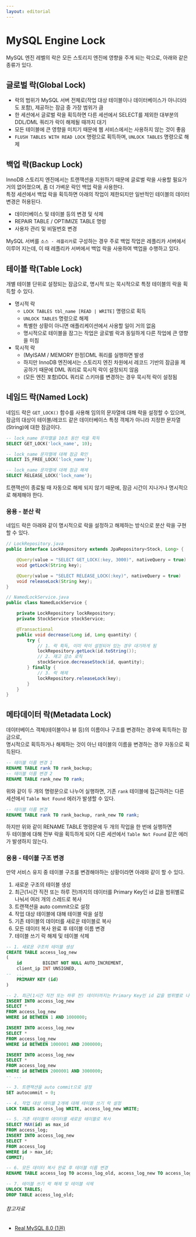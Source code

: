 ```yaml
---
layout: editorial
---
```


# MySQL Engine Lock

MySQL 엔진 레벨의 락은 모든 스토리지 엔진에 영향을 주게 되는 락으로, 아래와 같은 종류가 있다.

## 글로벌 락(Global Lock)

- 락의 범위가 MySQL 서버 전체로(작업 대상 테이블이나 데이터베이스가 아니더라도 포함), 제공하는 잠금 중 가장 범위가 큼
- 한 세션에서 글로벌 락을 획득하면 다른 세션에서 SELECT를 제외한 대부분의 DDL/DML 쿼리가 락이 해제될 때까지 대기
- 모든 테이블에 큰 영향을 미치기 때문에 웹 서비스에서는 사용하지 않는 것이 좋음
- `FLUSH TABLES WITH READ LOCK` 명령으로 획득하며, `UNLOCK TABLES` 명령으로 해제

## 백업 락(Backup Lock)

InnoDB 스토리지 엔진에서는 트랜잭션을 지원하기 때문에 글로벌 락을 사용할 필요가 거의 없어졌으며, 좀 더 가벼운 락인 백업 락을 사용한다.  
특정 세션에서 백업 락을 획득하면 아래의 작업이 제한되지만 일반적인 테이블의 데이터 변경은 허용된다.

- 데이터베이스 및 테이블 등의 변경 및 삭제
- REPAIR TABLE / OPTIMIZE TABLE 명령
- 사용자 관리 및 비밀번호 변경

MySQL 서버를 `소스 - 레플리카`로 구성하는 경우 주로 백업 작업은 레플리카 서버에서 이루어 지는데, 이 때 레플리카 서버에서 백업 락을 사용하여 백업을 수행하고 있다.

## 테이블 락(Table Lock)

개별 테이블 단위로 설정되는 잠금으로, 명시적 또는 묵시적으로 특정 테이블의 락을 획득할 수 있다.

- 명시적 락
    - `LOCK TABLES tbl_name [READ | WRITE]` 명령으로 획득
    - `UNLOCK TABLES` 명령으로 해제
    - 특별한 상황이 아니면 애플리케이션에서 사용할 일이 거의 없음
    - 명시적으로 테이블을 잠그는 작업은 글로벌 락과 동일하게 다른 작업에 큰 영향을 미침
- 묵시적 락
    - (MyISAM / MEMORY 한정)DML 쿼리를 실행하면 발생
    - 하지만 InnoDB 엔진에서는 스토리지 엔진 차원에서 레코드 기반의 잠금을 제공하기 때문에 DML 쿼리로 묵시적 락이 설정되지 않음
    - (모든 엔진 포함)DDL 쿼리로 스키마를 변경하는 경우 묵시적 락이 설정됨

## 네임드 락(Named Lock)

네임드 락은 `GET_LOCK()` 함수를 사용해 임의의 문자열에 대해 락을 설정할 수 있으며,  
잠금의 대상이 테이블/레코드 같은 데이터베이스 특정 객체가 아니라 지정한 문자열(String)에 대한 잠금이다.

```sql
-- lock_name 문자열을 10초 동안 락을 획득
SELECT GET_LOCK('lock_name', 10);

-- lock_name 문자열에 대해 잠금 확인
SELECT IS_FREE_LOCK('lock_name');

-- lock_name 문자열에 대해 잠금 해제
SELECT RELEASE_LOCK('lock_name');
```

트랜잭션이 종료될 때 자동으로 해제 되지 않기 때문에, 잠금 시간이 지나거나 명시적으로 해제해야 한다.

### 응용 - 분산 락

네임드 락은 아래와 같이 명시적으로 락을 설정하고 해제하는 방식으로 분산 락을 구현할 수 있다.

```java
// LockRepository.java
public interface LockRepository extends JpaRepository<Stock, Long> {

    @Query(value = "SELECT GET_LOCK(:key, 3000)", nativeQuery = true)
    void getLock(String key);

    @Query(value = "SELECT RELEASE_LOCK(:key)", nativeQuery = true)
    void releaseLock(String key);
}

// NamedLockService.java
public class NamedLockService {

    private LockRepository lockRepository;
    private StockService stockService;

    @Transactional
    public void decrease(Long id, Long quantity) {
        try {
            // 1. 락 획득, 이미 락이 설정되어 있는 경우 대기하게 됨
            lockRepository.getLock(id.toString());
            // 2. 재고 감소 로직
            stockService.decreaseStock(id, quantity);
        } finally {
            // 3. 락 해제
            lockRepository.releaseLock(key);
        }
    }
}
```

## 메타데이터 락(Metadata Lock)

데이터베이스 객체(테이블이나 뷰 등)의 이름이나 구조를 변경하는 경우에 획득하는 잠금으로,  
명시적으로 획득하거나 해제하는 것이 아닌 테이블의 이름을 변경하는 경우 자동으로 획득된다.

```sql
-- 테이블 이름 변경 1
RENAME TABLE rank TO rank_backup;
-- 테이블 이름 변경 2
RENAME TABLE rank_new TO rank;
```

위와 같이 두 개의 명령문으로 나누어 실행하면, 기존 `rank` 테이블에 접근하려는 다른 세션에서 `Table Not Found` 에러가 발생할 수 있다.

```sql
-- 테이블 이름 변경
RENAME TABLE rank TO rank_backup, rank_new TO rank;
```

하지만 위와 같이 RENAME TABLE 명령문에 두 개의 작업을 한 번에 실행하면  
두 테이블에 대해 전부 락을 획득하게 되어 다른 세션에서 `Table Not Found` 같은 에러가 발생하지 않는다.

### 응용 - 테이블 구조 변경

만약 서비스 유지 중 테이블 구조를 변경해야하는 상황이라면 아래와 같이 할 수 있다.

1. 새로운 구조의 테이블 생성
2. 최근(1시간 직전 또는 하루 전)까지의 데이터를 Primary Key인 id 값을 범위별로 나눠서 여러 개의 스레드로 복사
3. 트랜잭션을 auto commit으로 설정
4. 작업 대상 테이블에 대해 테이블 락을 설정
5. 기존 테이블의 데이터를 새로운 테이블로 복사
6. 모든 데이터 복사 완료 후 테이블 이름 변경
7. 테이블 쓰기 락 해제 및 테이블 삭제

```sql
-- 1. 새로운 구조의 테이블 생성
CREATE TABLE access_log_new
(
    id        BIGINT NOT NULL AUTO_INCREMENT,
    client_ip INT UNSIGNED,
--  ...
    PRIMARY KEY (id)
)

-- 2. 최근(1시간 직전 또는 하루 전) 데이터까지는 Primary Key인 id 값을 범위별로 나눠서 여러 개의 스레드로 복사
INSERT INTO access_log_new
SELECT *
FROM access_log_new
WHERE id BETWEEN 1 AND 1000000;

INSERT INTO access_log_new
SELECT *
FROM access_log_new
WHERE id BETWEEN 1000001 AND 2000000;

INSERT INTO access_log_new
SELECT *
FROM access_log_new
WHERE id BETWEEN 2000001 AND 3000000;
-- ...

-- 3. 트랜잭션을 auto commit으로 설정
SET autocommit = 0;

-- 4. 작업 대상 테이블 2개에 대해 테이블 쓰기 락 설정
LOCK TABLES access_log WRITE, access_log_new WRITE;

-- 5. 기존 테이블의 데이터를 새로운 테이블로 복사
SELECT MAX(id) as max_id
FROM access_log;
INSERT INTO access_log_new
SELECT *
FROM access_log
WHERE id > max_id;
COMMIT;

-- 6. 모든 데이터 복사 완료 후 테이블 이름 변경
RENAME TABLE access_log TO access_log_old, access_log_new TO access_log;

-- 7. 테이블 쓰기 락 해제 및 테이블 삭제
UNLOCK TABLES;
DROP TABLE access_log_old;
```

###### 참고자료

- [Real MySQL 8.0 (1권)](https://kobic.net/book/bookInfo/view.do?isbn=9791158392703)
